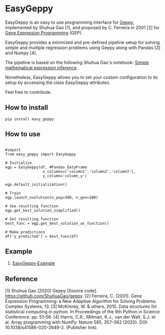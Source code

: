 # EasyGeppy

EasyGeppy is an easy to use programming interface for [Geppy](https://github.com/ShuhuaGao/geppy), implemented by Shuhua Gao [1], and proposed by C. Ferreira  in 2001 [2] for [Gene Expression Programming](https://en.wikipedia.org/wiki/Gene_expression_programming) (GEP). 

EasyGeppy provides a minimized and pre-defined pipeline setup for solving simple and multiple regression problems using Geppy along with Pandas [3] and Numpy [4].

The pipeline is based on the following Shuhua Gao's notebook: [Simple mathematical expression inference](https://github.com/ShuhuaGao/geppy/blob/master/examples/sr/numerical_expression_inference-ENC.ipynb).

Nonetheless, EasyGeppy allows you to set your custom configuration to its setup by accessing the class EasyGeppy attributes.

Feel free to contribute.

## How to install
~~~
pip install easy_geppy
~~~

## How to use
~~~

#import
from easy_geppy import EasyGeppy

# Initialize
egp = EasyGeppy(df, #Pandas DataFrame
                 x_columns=['column1','column2','column3'],
                 y_column='column_y')

egp.default_initialization()

# Train
egp.launch_evolution(n_pop=300, n_gen=100)

# See resulting function
egp.get_best_solution_simplified()

# Get resulting function
best_func = egp.get_best_solution_as_function()

# Make predictions
df['y_predicted'] = best_func(df)

~~~
## Example
1. [EasyGeppy-Example](./EasyGeppy-Example.ipynb)

## Reference
[1] Shuhua Gao (2020) Geppy [Source code]. https://github.com/ShuhuaGao/geppy.
[2] Ferreira, C. (2001). Gene Expression Programming: a New Adaptive Algorithm for Solving Problems. Complex Systems, 13.
[3] McKinney, W. & others, 2010. Data structures for statistical computing in python. In Proceedings of the 9th Python in Science Conference. pp. 51–56.
[4] Harris, C.R., Millman, K.J., van der Walt, S.J. et al. Array programming with NumPy. Nature 585, 357–362 (2020). DOI: 10.1038/s41586-020-2649-2. (Publisher link).